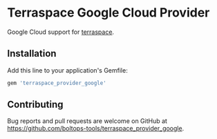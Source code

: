 # Terraspace Google Cloud Provider

Google Cloud support for [terraspace](https://terraspace.cloud/).

## Installation

Add this line to your application's Gemfile:

```ruby
gem 'terraspace_provider_google'
```

## Contributing

Bug reports and pull requests are welcome on GitHub at https://github.com/boltops-tools/terraspace_provider_google.
